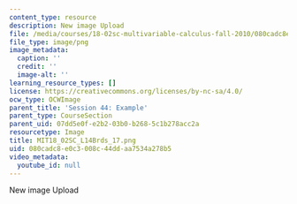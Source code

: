 ```yaml
---
content_type: resource
description: New image Upload
file: /media/courses/18-02sc-multivariable-calculus-fall-2010/080cadc8e0c3008c44ddaa7534a278b5_MIT18_02SC_L14Brds_17.png
file_type: image/png
image_metadata:
  caption: ''
  credit: ''
  image-alt: ''
learning_resource_types: []
license: https://creativecommons.org/licenses/by-nc-sa/4.0/
ocw_type: OCWImage
parent_title: 'Session 44: Example'
parent_type: CourseSection
parent_uid: 07dd5e0f-e2b2-03b0-b268-5c1b278acc2a
resourcetype: Image
title: MIT18_02SC_L14Brds_17.png
uid: 080cadc8-e0c3-008c-44dd-aa7534a278b5
video_metadata:
  youtube_id: null
---
```

New image Upload